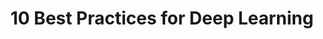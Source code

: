 ---
title: '10 Best Practices for Deep Learning' 
acronym: BPDL
type: GL - Tier 3
webpage: 'https://nanonets.com/blog/10-best-practices-deep-learning/#track-model-experiments' 
---